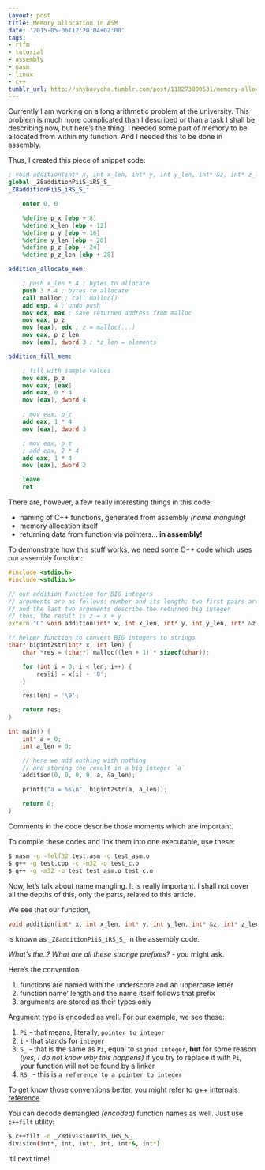 ```yaml
---
layout: post
title: Memory allocation in ASM
date: '2015-05-06T12:20:04+02:00'
tags:
- rtfm
- tutorial
- assembly
- nasm
- linux
- c++
tumblr_url: http://shybovycha.tumblr.com/post/118273000531/memory-allocation-in-asm
---
```


<div class="content-read-marker" data-id="{{page.title | slugify}}" data-fraction="0" data-page="{{page.title | escape}}"></div>

Currently I am working on a long arithmetic problem at the university. This problem is much more complicated than I described or than a task I shall be describing now, but here&rsquo;s the thing: I needed some part of memory to be allocated from within my function. And I needed this to be done in assembly.

<!--more-->
Thus, I created this piece of snippet code:

```nasm
; void addition(int* x, int x_len, int* y, int y_len, int* &z, int* z_len);
global _Z8additionPiiS_iRS_S_
_Z8additionPiiS_iRS_S_:

    enter 0, 0

    %define p_x [ebp + 8]
    %define x_len [ebp + 12]
    %define p_y [ebp + 16]
    %define y_len [ebp + 20]
    %define p_z [ebp + 24]
    %define p_z_len [ebp + 28]

addition_allocate_mem:

    ; push x_len * 4 ; bytes to allocate
    push 3 * 4 ; bytes to allocate
    call malloc ; call malloc()
    add esp, 4 ; undo push
    mov edx, eax ; save returned address from malloc
    mov eax, p_z
    mov [eax], edx ; z = malloc(...)
    mov eax, p_z_len
    mov [eax], dword 3 ; *z_len = elements

addition_fill_mem:

    ; fill with sample values
    mov eax, p_z
    mov eax, [eax]
    add eax, 0 * 4
    mov [eax], dword 4

    ; mov eax, p_z
    add eax, 1 * 4
    mov [eax], dword 3

    ; mov eax, p_z
    ; add eax, 2 * 4
    add eax, 1 * 4
    mov [eax], dword 2

    leave
    ret
```

There are, however, a few really interesting things in this code:

* naming of C++ functions, generated from assembly <em>(name mangling)</em>
* memory allocation itself
* returning data from function via pointers&hellip; <strong>in assembly!</strong>

To demonstrate how this stuff works, we need some C++ code which uses our assembly function:

```cpp
#include <stdio.h>
#include <stdlib.h>

// our addition function for BIG integers
// arguments are as follows: number and its length; two first pairs are the operands
// and the last two arguments describe the returned big integer
// thus, the result is z = x + y
extern "C" void addition(int* x, int x_len, int* y, int y_len, int* &z, int* z_len);

// helper function to convert BIG integers to strings
char* bigint2str(int* x, int len) {
    char *res = (char*) malloc((len + 1) * sizeof(char));

    for (int i = 0; i < len; i++) {
        res[i] = x[i] + '0';
    }

    res[len] = '\0';

    return res;
}

int main() {
    int* a = 0;
    int a_len = 0;

    // here we add nothing with nothing
    // and storing the result in a big integer `a`
    addition(0, 0, 0, 0, a, &a_len);

    printf("a = %s\n", bigint2str(a, a_len));

    return 0;
}
```

Comments in the code describe those moments which are important.

To compile these codes and link them into one executable, use these:

```bash
$ nasm -g -felf32 test.asm -o test_asm.o
$ g++ -g test.cpp -c -m32 -o test_c.o
$ g++ -g -m32 -o test test_asm.o test_c.o
```

Now, let&rsquo;s talk about name mangling. It is really important. I shall not cover all the depths of this, only the parts, related to this article.

We see that our function,

```c
void addition(int* x, int x_len, int* y, int y_len, int* &z, int* z_len);
```

is known as `_Z8additionPiiS_iRS_S_` in the assembly code.

<em>What&rsquo;s the..? What are all these strange prefixes?</em>  - you might ask.

Here&rsquo;s the convention:

1. functions are named with the underscore and an uppercase letter
2. function name&rsquo; length and the name itself follows that prefix
3. arguments are stored as their types only

Argument type is encoded as well. For our example, we see these:

1. `Pi` - that means, literally, `pointer to integer`
2. `i` - that stands for `integer`
3. `S_` - that is the same as `Pi`, equal to `signed integer`, <strong>but</strong> for some reason <em>(yes, I do not know why this happens)</em> if you try to replace it with `Pi`, your function will not be found by a linker
4. `RS_` - this is `a reference to a pointer to integer`

To get know those conventions better, you might refer to <a href="http://www.ofb.net/gnu/gcc/gxxint_15.html">g++ internals reference</a>.

You can decode demangled <em>(encoded)</em> function names as well. Just use `c++filt` utility:

```bash
$ c++filt -n _Z8divisionPiiS_iRS_S_
division(int*, int, int*, int, int*&, int*)
```

&lsquo;til next time!

<div class="content-read-marker" data-id="{{page.title | slugify}}" data-fraction="100" data-page="{{page.title | escape}}"></div>
